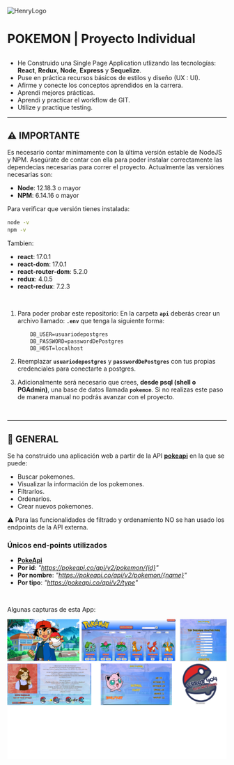 ![HenryLogo](https://d31uz8lwfmyn8g.cloudfront.net/Assets/logo-henry-white-lg.png)

# **POKEMON** | Proyecto Individual

## 

-  He Construido una Single Page Application utlizando las tecnologías: **React**, **Redux**, **Node**, **Express** y **Sequelize**.
-  Puse en práctica recursos básicos de estilos y diseño (UX : UI).
-  Afirme y conecte los conceptos aprendidos en la carrera.
-  Aprendi mejores prácticas.
-  Aprendi y practicar el workflow de GIT.
-  Utilize y practique testing.



---

## **⚠️ IMPORTANTE**

Es necesario contar minimamente con la última versión estable de NodeJS y NPM. Asegúrate de contar con ella para poder instalar correctamente las dependecias necesarias para correr el proyecto. Actualmente las versiónes necesarias son:

-  **Node**: 12.18.3 o mayor
-  **NPM**: 6.14.16 o mayor

Para verificar que versión tienes instalada:

```bash
node -v
npm -v
```

Tambien:

-  **react**: 17.0.1
-  **react-dom**: 17.0.1
-  **react-router-dom**: 5.2.0
-  **redux**: 4.0.5
-  **react-redux**: 7.2.3

<br />

1. Para poder probar este repositorio:
En la carpeta **`api`** deberás crear un archivo llamado: **`.env`** que tenga la siguiente forma:

   ```env
       DB_USER=usuariodepostgres
       DB_PASSWORD=passwordDePostgres
       DB_HOST=localhost
   ```

1. Reemplazar **`usuariodepostgres`** y **`passwordDePostgres`** con tus propias credenciales para conectarte a postgres. 

5. Adicionalmente será necesario que crees, **desde psql (shell o PGAdmin)**, una base de datos llamada **`pokemon`**. Si no realizas este paso de manera manual no podrás avanzar con el proyecto.

<br />

---

## **📖  GENERAL**

Se ha construido una aplicación web a partir de la API [**pokeapi**](https://pokeapi.co/) en la que se puede:

-  Buscar pokemones.
-  Visualizar la información de los pokemones.
-  Filtrarlos.
-  Ordenarlos.
-  Crear nuevos pokemones.

⚠️ Para las funcionalidades de filtrado y ordenamiento NO se han usado los endpoints de la API externa.

### **Únicos end-points utilizados**

-  [**PokeApi**](https://pokeapi.co/api/v2/pokemon)
-  **Por id**: _"https://pokeapi.co/api/v2/pokemon/{id}"_
-  **Por nombre**: _"https://pokeapi.co/api/v2/pokemon/{name}"_
-  **Por tipo**: _"https://pokeapi.co/api/v2/type"_

<br />

Algunas capturas de esta App:

<img src="client\src\img\capturasApp.png" alt="" />
